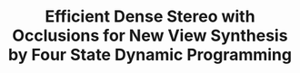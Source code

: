 ---
title: "Efficient Dense Stereo with Occlusions for New View Synthesis by Four State Dynamic Programming"
year: 2007
pdf_url: "http://www.robots.ox.ac.uk/~phst/Papers/2006/paper_ijcv3.pdf"
category: "vision"
author_list: "Antonio Criminisi, Jamie Shotton, A. Blake, Carsten Rother, Philip H.S. Torr"
grant: "NULL"
pub_in: "In International Journal of Computer Vision"
---